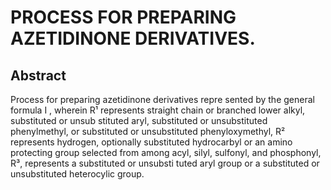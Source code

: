 # PROCESS FOR PREPARING AZETIDINONE DERIVATIVES.

## Abstract
Process for preparing azetidinone derivatives repre sented by the general formula I , wherein R¹ represents straight chain or branched lower alkyl, substituted or unsub stituted aryl, substituted or unsubstituted phenylmethyl, or substituted or unsubstituted phenyloxymethyl, R² represents hydrogen, optionally substituted hydrocarbyl or an amino protecting group selected from among acyl, silyl, sulfonyl, and phosphonyl, R³, represents a substituted or unsubsti tuted aryl group or a substituted or unsubstituted heterocylic group.
